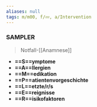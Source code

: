 ```yaml
---
aliases: null
tags: m/m00, f/💤, a/Intervention
---
```

### SAMPLER
> Notfall-[[Anamnese]]
- **==S==ymptome**
- **==A==llergien**
- **==M==edikation**
- **==P==atientenvorgeschichte**
- **==L==etzte/r/s**
- **==E==reignisse**
- **==R==isikofaktoren**